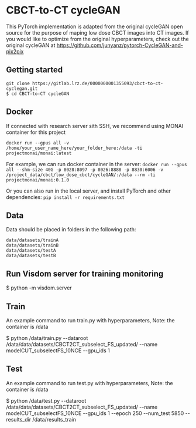 # CBCT-to-CT cycleGAN

This PyTorch implementation is adapted from the original cycleGAN open source for the purpose of maping low dose CBCT images into CT images. If you would like to optimize from the original hyperparameters, check out the original cycleGAN at https://github.com/junyanz/pytorch-CycleGAN-and-pix2pix

## Getting started

```
git clone https://gitlab.lrz.de/0000000001355093/cbct-to-ct-cyclegan.git
$ cd CBCT-to-CT cycleGAN
```

## Docker

If connected with research server sith SSH, we recommend using MONAI container for this project

`docker run --gpus all -v /home/your_user_name_here/your_folder_here:/data -ti projectmonai/monai:latest`

For example, we can run docker container in the server:
`docker run --gpus all --shm-size 40G -p 8028:8097 -p 8026:8888 -p 8830:6006 -v /project_data/cbct/low_dose_cbct/cycleGAN/:/data --rm -ti projectmonai/monai:0.1.0`

Or you can also run in the local server, and install PyTorch and other dependencies: 
`pip install -r requirements.txt`

## Data
Data should be placed in folders in the following path:
```
data/datasets/trainA
data/datasets/trainB
data/datasets/testA
data/datasets/testB
```


## Run Visdom server for training monitoring
$ python -m visdom.server

## Train
An example command to run train.py with hyperparameters, 
Note: the container is /data

$ python /data/train.py --dataroot /data/data/datasets/CBCT2CT_subselect_FS_updated/ --name modelCUT_subselectFS_10NCE --gpu_ids 1 

## Test
An example command to run test.py with hyperparameters, 
Note: the container is /data

$ python /data/test.py --dataroot /data/data/datasets/CBCT2CT_subselect_FS_updated/ --name modelCUT_subselectFS_10NCE --gpu_ids 1 --epoch 250 --num_test 5850 --results_dir /data/results_train





